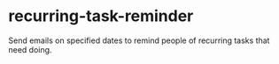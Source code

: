 # recurring-task-reminder
Send emails on specified dates to remind people of recurring tasks that need doing.
